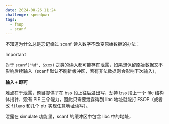 ```yaml
---
date: 2024-08-26 11:24
challenge: speedpwn
tags:
  - fsop
  - scanf
---
```


不知道为什么总是忘记绕过 scanf 读入数字不改变原始数据的办法：

> [!IMPORTANT]
> 对于 `scanf("%d", &xxx)` 之类的读入都可能存在泄露，如果想保留原始数据又不影响后续输入（scanf 默认不刷新缓冲区，若有非法数据则会影响下次输入），
>
> **输入 `+` 即可**

难点在于泄露，题目提供了在 bss 段上往后溢出写、劫持 bss 段上一个 file 结构体指针、没有 PIE 三个能力，因此只需要泄露得到 libc 地址就能打 FSOP（或者改 `fileno` 和几个 ptr 实现任意地址读写）。

泄露在 simulate 功能里，scanf 的缓冲区中包含 libc 中的地址，
